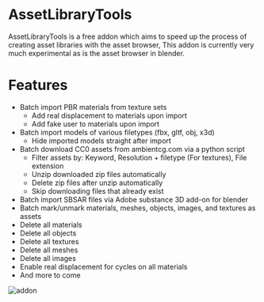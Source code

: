 # AssetLibraryTools

AssetLibraryTools is a free addon which aims to speed up the process of creating asset libraries with the asset browser, This addon is currently very much experimental as is the asset browser in blender.

# Features
* Batch import PBR materials from texture sets
  * Add real displacement to materials upon import
  * Add fake user to materials upon import
* Batch import models of various filetypes (fbx, gltf, obj, x3d)
  * Hide imported models straight after import
* Batch download CC0 assets from ambientcg.com via a python script
  * Filter assets by: Keyword, Resolution + filetype (For textures), File extension
  * Unzip downloaded zip files automatically
  * Delete zip files after unzip automatically
  * Skip downloading files that already exist
* Batch import SBSAR files via Adobe substance 3D add-on for blender
* Batch mark/unmark materials, meshes, objects, images, and textures as assets
* Delete all materials
* Delete all objects
* Delete all textures
* Delete all meshes
* Delete all images
* Enable real displacement for cycles on all materials
* And more to come

![addon](https://user-images.githubusercontent.com/65134690/127656343-be1c810f-05b1-4b7a-9584-b35f7ff1a770.png)
